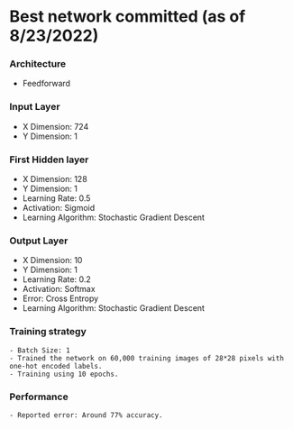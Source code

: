 # Best network committed (as of 8/23/2022)
### Architecture
   - Feedforward
   
### Input Layer
   - X Dimension: 724
   - Y Dimension: 1
   
### First Hidden layer
   - X Dimension: 128
   - Y Dimension: 1
   - Learning Rate: 0.5
   - Activation: Sigmoid
   - Learning Algorithm: Stochastic Gradient Descent
   
### Output Layer
   - X Dimension: 10
   - Y Dimension: 1
   - Learning Rate: 0.2
   - Activation: Softmax
   - Error: Cross Entropy
   - Learning Algorithm: Stochastic Gradient Descent
   
### Training strategy
    - Batch Size: 1
    - Trained the network on 60,000 training images of 28*28 pixels with one-hot encoded labels.
    - Training using 10 epochs.
    
### Performance
    - Reported error: Around 77% accuracy. 
